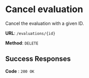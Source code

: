 # Cancel evaluation

Cancel the evaluation with a given ID.

**URL**: `/evaluations/{id}`

**Method**: `DELETE`

## Success Responses

**Code** : `200 OK`
